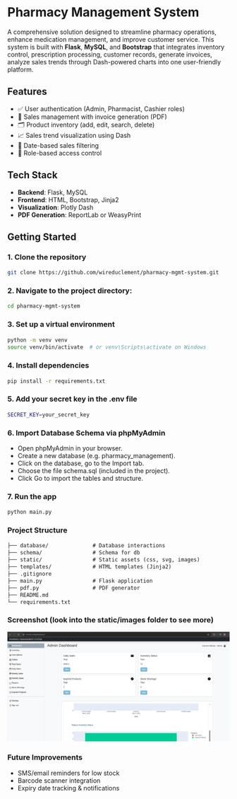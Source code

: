 
# Pharmacy Management System

A comprehensive solution designed to streamline pharmacy operations, enhance medication management, and improve customer service. This system is built with **Flask**, **MySQL**, and **Bootstrap** that integrates inventory control, prescription processing, customer records, generate invoices, analyze sales trends through Dash-powered charts into one user-friendly platform.



## Features

- ✅ User authentication (Admin, Pharmacist, Cashier roles)
- 🧾 Sales management with invoice generation (PDF)
- 🗂 Product inventory (add, edit, search, delete)
- 📈 Sales trend visualization using Dash
- 📅 Date-based sales filtering
- 🔐 Role-based access control

## Tech Stack

- **Backend**: Flask, MySQL
- **Frontend**: HTML, Bootstrap, Jinja2
- **Visualization**: Plotly Dash
- **PDF Generation**: ReportLab or WeasyPrint

## Getting Started

### 1. Clone the repository
```bash
git clone https://github.com/wireduclement/pharmacy-mgmt-system.git
```
    
### 2. Navigate to the project directory:
```bash
cd pharmacy-mgmt-system
```

### 3. Set up a virtual environment
```bash
python -m venv venv
source venv/bin/activate  # or venv\Scripts\activate on Windows
```

### 4. Install dependencies
```bash
pip install -r requirements.txt
```

### 5. Add your secret key in the .env file
```bash
SECRET_KEY=your_secret_key
```

### 6. Import Database Schema via phpMyAdmin
 - Open phpMyAdmin in your browser.
 - Create a new database (e.g. pharmacy_management).
 - Click on the database, go to the Import tab.
 - Choose the file schema.sql (included in the project).
 - Click Go to import the tables and structure.


### 7. Run the app
```python
python main.py
```

### Project Structure
```
├── database/              # Database interactions
├── schema/                # Schema for db
├── static/                # Static assets (css, svg, images)
├── templates/             # HTML templates (Jinja2)
├── .gitignore
├── main.py                # Flask application
├── pdf.py                 # PDF generator 
├── README.md      
└── requirements.txt 
```

### Screenshot (look into the static/images folder to see more)
![screenshot](static/images/ss1.png)


### Future Improvements
 - SMS/email reminders for low stock
 - Barcode scanner integration
 - Expiry date tracking & notifications
